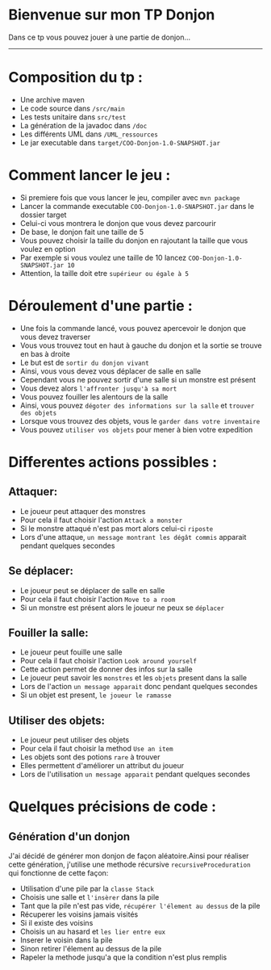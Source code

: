 Bienvenue sur mon TP Donjon
=================

Dans ce tp vous pouvez jouer à une partie de donjon...

----------

# Composition du tp :

- Une archive maven
- Le code source dans `/src/main`
- Les tests unitaire dans `src/test`
- La génération de la javadoc dans `/doc`
- Les différents UML dans `/UML_ressources`
- Le jar executable dans `target/COO-Donjon-1.0-SNAPSHOT.jar`

# Comment lancer le jeu :

- Si premiere fois que vous lancer le jeu, compiler avec `mvn package`
- Lancer la commande executable `COO-Donjon-1.0-SNAPSHOT.jar` dans le dossier target
- Celui-ci vous montrera le donjon que vous devez parcourir
- De base, le donjon fait une taille de 5
- Vous pouvez choisir la taille du donjon en rajoutant la taille que vous voulez en option
- Par exemple si vous voulez une taille de 10 lancez `COO-Donjon-1.0-SNAPSHOT.jar 10`
- Attention, la taille doit etre `supérieur ou égale à 5`

# Déroulement d'une partie :

- Une fois la commande lancé, vous pouvez apercevoir le donjon que vous devez traverser
- Vous vous trouvez tout en haut à gauche du donjon et la sortie se trouve en bas à droite
- Le but est de `sortir du donjon vivant`
- Ainsi, vous vous devez vous déplacer de salle en salle
- Cependant vous ne pouvez sortir d'une salle si un monstre est présent
- Vous devez alors `l'affronter jusqu'à sa mort`
- Vous pouvez fouiller les alentours de la salle 
- Ainsi, vous pouvez `dégoter des informations sur la salle` et `trouver des objets`
- Lorsque vous trouvez des objets, vous le `garder dans votre inventaire`
- Vous pouvez `utiliser vos objets` pour mener à bien votre expedition


# Differentes actions possibles :

## Attaquer:
- Le joueur peut attaquer des monstres
- Pour cela il faut choisir l'action `Attack a monster`
- Si le monstre attaqué n'est pas mort alors celui-ci `riposte`
- Lors d'une attaque, `un message montrant les dégât commis` apparait pendant quelques secondes

## Se déplacer:
- Le joueur peut se déplacer de salle en salle
- Pour cela il faut choisir l'action `Move to a room`
- Si un monstre est présent alors le joueur ne peux se `déplacer`

## Fouiller la salle:
- Le joueur peut fouille une salle
- Pour cela il faut choisir l'action `Look around yourself`
- Cette action permet de donner des infos sur la salle
- Le joueur peut savoir les `monstres` et les `objets` present dans la salle
- Lors de l'action `un message apparait` donc pendant quelques secondes
- Si un objet est present, `le joueur le ramasse`

## Utiliser des objets:
- Le joueur peut utiliser des objets
- Pour cela il faut choisir la method `Use an item`
- Les objets sont des potions `rare` à trouver
- Elles permettent d'améliorer un attribut du joueur
- Lors de l'utilisation `un message apparait` pendant quelques secondes



# Quelques précisions de code :

## Génération d'un donjon

J'ai décidé de générer mon donjon de façon aléatoire.Ainsi pour réaliser cette génération, j'utilise une methode récursive `recursiveProceduration` qui fonctionne de cette façon:

- Utilisation d'une pile par la `classe Stack`
- Choisis une salle et `l'insèrer` dans la pile
- Tant que la pile n'est pas vide, `récupérer l'élement au dessus` de la pile
- Récuperer les voisins jamais visités
- Si il existe des voisins
- Choisis un au hasard et `les lier entre eux`
- Inserer le voisin dans la pile
- Sinon retirer l'élement au dessus de la pile
- Rapeler la methode jusqu'a que la condition n'est plus remplis
